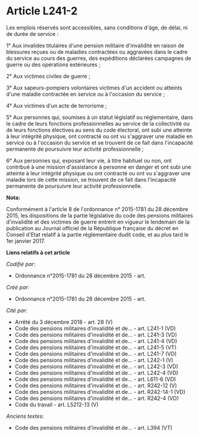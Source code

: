 # Article L241-2

Les emplois réservés sont accessibles, sans conditions d'âge, de délai, ni de durée de service :

1° Aux invalides titulaires d'une pension militaire d'invalidité en raison de blessures reçues ou de maladies contractées ou
aggravées dans le cadre du service au cours des guerres, des expéditions déclarées campagnes de guerre ou des opérations
extérieures ;

2° Aux victimes civiles de guerre ;

3° Aux sapeurs-pompiers volontaires victimes d'un accident ou atteints d'une maladie contractée en service ou à l'occasion du
service ;

4° Aux victimes d'un acte de terrorisme ;

5° Aux personnes qui, soumises à un statut législatif ou réglementaire, dans le cadre de leurs fonctions professionnelles au
service de la collectivité ou de leurs fonctions électives au sens du code électoral, ont subi une atteinte à leur intégrité
physique, ont contracté ou ont vu s'aggraver une maladie en service ou à l'occasion du service et se trouvent de ce fait dans
l'incapacité permanente de poursuivre leur activité professionnelle ;

6° Aux personnes qui, exposant leur vie, à titre habituel ou non, ont contribué à une mission d'assistance à personne en
danger et ont subi une atteinte à leur intégrité physique ou ont contracté ou ont vu s'aggraver une maladie lors de cette
mission, se trouvent de ce fait dans l'incapacité permanente de poursuivre leur activité professionnelle.

**Nota:**

Conformément à l'article 8 de l'ordonnance n° 2015-1781 du 28 décembre 2015, les dispositions de la partie législative du
code des pensions militaires d'invalidité et des victimes de guerre entrent en vigueur le lendemain de la publication au
Journal officiel de la République française du décret en Conseil d'Etat relatif à la partie réglementaire dudit code, et au
plus tard le 1er janvier 2017.

**Liens relatifs à cet article**

_Codifié par_:

  - Ordonnance n°2015-1781 du 28 décembre 2015 - art.

_Créé par_:

  - Ordonnance n°2015-1781 du 28 décembre 2015 - art.

_Cité par_:

  - Arrêté du 3 décembre 2018 - art. 28 (V)
  - Code des pensions militaires d'invalidité et de... - art. L241-1 (VD)
  - Code des pensions militaires d'invalidité et de... - art. L241-3 (VD)
  - Code des pensions militaires d'invalidité et de... - art. L241-4 (VD)
  - Code des pensions militaires d'invalidité et de... - art. L241-5 (VT)
  - Code des pensions militaires d'invalidité et de... - art. L241-7 (VD)
  - Code des pensions militaires d'invalidité et de... - art. L242-1 (V)
  - Code des pensions militaires d'invalidité et de... - art. L242-3 (VD)
  - Code des pensions militaires d'invalidité et de... - art. L242-4 (VD)
  - Code des pensions militaires d'invalidité et de... - art. L611-6 (VD)
  - Code des pensions militaires d'invalidité et de... - art. R242-12 (V)
  - Code des pensions militaires d'invalidité et de... - art. R242-14-1 (VD)
  - Code des pensions militaires d'invalidité et de... - art. R242-4 (VD)
  - Code du travail - art. L5212-13 (V)

_Anciens textes_:

  - Code des pensions militaires d'invalidité et de... - art. L394 (VT)
